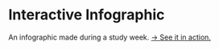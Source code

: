 # Interactive Infographic
An infographic made during a study week.
[→ See it in action.](https://mynimi.github.io/weltbevoelkerung/)
